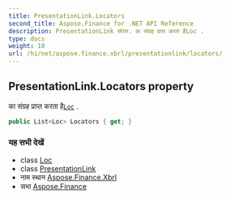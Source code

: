 ```yaml
---
title: PresentationLink.Locators
second_title: Aspose.Finance for .NET API Reference
description: PresentationLink संपत्त. क संग्रह प्रप्त करत हैLoc .
type: docs
weight: 10
url: /hi/net/aspose.finance.xbrl/presentationlink/locators/
---
```

## PresentationLink.Locators property

का संग्रह प्राप्त करता है[`Loc`](../../loc/) .

```csharp
public List<Loc> Locators { get; }
```

### यह सभी देखें

* class [Loc](../../loc/)
* class [PresentationLink](../)
* नाम स्थान [Aspose.Finance.Xbrl](../../presentationlink/)
* सभा [Aspose.Finance](../../../)



